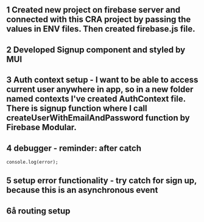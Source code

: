 ## 1 Created new project on firebase server and connected with this CRA project by passing the values in ENV files. Then created firebase.js file.

## 2 Developed Signup component and styled by MUI

## 3 Auth context setup - I want to be able to access current user anywhere in app, so in a new folder named contexts I've created AuthContext file. There is signup function where I call createUserWithEmailAndPassword function by Firebase Modular.

## 4 debugger - reminder: after catch

```
console.log(error);

```

## 5 setup error functionality - try catch for sign up, because this is an asynchronous event

## 6å routing setup

